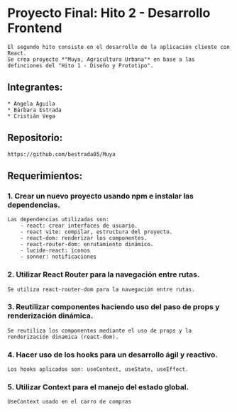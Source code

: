 # Proyecto Final: Hito 2 - Desarrollo Frontend
    El segundo hito consiste en el desarrollo de la aplicación cliente con React.
    Se crea proyecto *"Muya, Agricultura Urbana"* en base a las definciones del "Hito 1 - Diseño y Prototipo".

## Integrantes:
    * Ángela Águila
    * Bárbara Estrada
    * Cristián Vega

## Repositorio:
    https://github.com/bestrada05/Muya


## Requerimientos:
### 1. Crear un nuevo proyecto usando npm e instalar las dependencias.
    Las dependencias utilizadas son:
        - react: crear interfaces de usuario.
        - react vite: compilar, estructura del proyecto.
        - react-dom: renderizar los componentes. 
        - react-router-dom: enrutamiento dinámico.
        - lucide-react: íconos
        - sonner: notificaciones

### 2. Utilizar React Router para la navegación entre rutas.
    Se utiliza react-router-dom para la navegación entre rutas.

### 3. Reutilizar componentes haciendo uso del paso de props y renderización dinámica.
    Se reutiliza los componentes mediante el uso de props y la renderización dinamica (react-dom).


### 4. Hacer uso de los hooks para un desarrollo ágil y reactivo.
    Los hooks aplicados son: useContext, useState, useEffect.

### 5. Utilizar Context para el manejo del estado global.
    UseContext usado en el carro de compras

